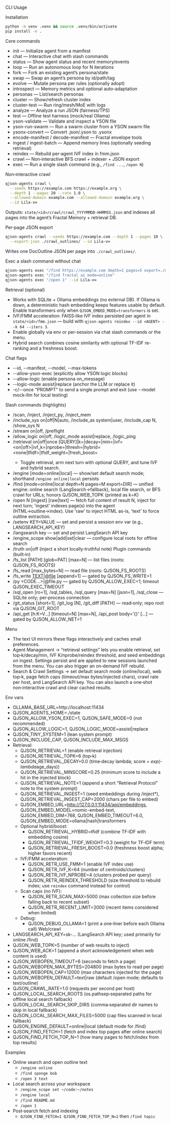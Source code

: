 CLI Usage

Installation
```bash
python -m venv .venv && source .venv/bin/activate
pip install -e .
```

Core commands
- init — Initialize agent from a manifest
- chat — Interactive chat with slash commands
- status — Show agent status and recent memory/events
- loop — Run an autonomous loop for N iterations
- fork — Fork an existing agent’s persona/state
- swap — Swap an agent’s persona by id/path/tag
- evolve — Mutate persona per rules (optionally adopt)
- introspect — Memory metrics and optional auto-adaptation
- personas — List/search personas
- cluster — Show/refresh cluster index
- cluster-test — Run ring/mesh/MoE with logs
- analyze — Analyze a run JSON (fairness/TPS)
- test — Offline test harness (mock/real Ollama)
- yson-validate — Validate and inspect a YSON file
- yson-run-swarm — Run a swarm cluster from a YSON swarm file
- ysonx-convert — Convert .json/.yson to .ysonx
- encode-manifest / decode-manifest — Fractal envelope tools
- ingest / ingest-batch — Append memory lines (optionally seeding retrieval)
- reindex — Rebuild per‑agent IVF index in fmm.json
- crawl — Non‑interactive BFS crawl + indexer + JSON export
- exec — Run a single slash command (e.g., `/find ...`, `/open N`)

Non‑interactive crawl
```bash
qjson-agents crawl \
  --seeds https://example.com https://example.org \
  --depth 1 --pages 20 --rate 1.0 \
  --allowed-domain example.com --allowed-domain example.org \
  --id Lila-v∞
```
Outputs: `state/<id>/crawl/crawl_YYYYMMDD-HHMMSS.json` and indexes all pages into the agent’s Fractal Memory + retrieval DB.

Per‑page JSON export
```bash
qjson-agents crawl --seeds https://example.com --depth 1 --pages 10 \
  --export-json ./crawl_outlines/ --id Lila-v∞
```
Writes one DocOutline JSON per page into `./crawl_outlines/`.

Exec a slash command without chat
```bash
qjson-agents exec "/find https://example.com depth=1 pages=5 export=./out" --id Lila-v∞
qjson-agents exec "/find fractal ai mode=online"
qjson-agents exec "/open 1" --id Lila-v∞
```

Retrieval (optional)
- Works with SQLite + Ollama embeddings (no external DB). If Ollama is down, a deterministic hash embedding keeps features usable by default. Enable transformers only when `QJSON_EMBED_MODE=transformers` is set.
- IVF/FMM acceleration: FAISS‑like IVF index persisted per agent in `state/<id>/fmm.json` — build with `qjson-agents reindex --id <AGENT> --k 64 --iters 3`.
- Enable globally via env or per-session via chat slash commands or the menu.
- Hybrid search combines cosine similarity with optional TF-IDF re-ranking and a freshness boost.

Chat flags
- --id, --manifest, --model, --max-tokens
- --allow-yson-exec (explicitly allow YSON logic blocks)
- --allow-logic (enable persona on_message)
- --logic-mode assist|replace (anchor the LLM or replace it)
- -c/--once "PROMPT" to send a single prompt and exit (use --model mock-llm for local testing)

Slash commands (highlights)
- /scan, /inject, /inject_py, /inject_mem
- /include_sys on|off|N|auto, /include_as system|user, /include_cap N, /show_sys N
- /stream on|off, /preflight <TEXT>
- /allow_logic on|off, /logic_mode assist|replace, /logic_ping <TEXT>
- /retrieval on|off|once [QUERY]|k=<N>|decay=<F>|min=<F>|ivf=<on|off>|ivf_k=<K>|nprobe=<N>|thresh=<N>|hybrid=<none|tfidf>|tfidf_weight=<F>|fresh_boost=<F>
  - Toggle retrieval, arm next turn with optional QUERY, and tune IVF and hybrid search.
- /engine [mode=online|local] — show/set default search mode; shorthand `/engine online|local` persists
- /find <QUERY or URL...> [mode=online|local depth=N pages=M export=DIR] — unified engine: online search (LangSearch→fallback), local file search, or BFS crawl for URLs; honors QJSON_WEB_TOPK (printed as k=K)
- /open N [ingest] [raw|text] — fetch full content of result N, inject for next turn; 'ingest' indexes page(s) into the agent (HTML→outline→index). Use 'raw' to inject HTML as-is, 'text' to force outline extraction.
- /setenv KEY=VALUE — set and persist a session env var (e.g., LANGSEARCH_API_KEY)
- /langsearch key <KEY> — set and persist LangSearch API key
- /engine_scope show|add|set|clear — configure local roots for offline search
- /truth on|off (inject a short locally‑truthful note)
Plugin commands (built‑in)
- /fs_list [PATH] [glob=PAT] [max=N] — list files (roots: QJSON_FS_ROOTS)
- /fs_read <PATH> [max_bytes=N] — read file (roots: QJSON_FS_ROOTS)
- /fs_write <PATH> <TEXT|@file> [append=1] — gated by QJSON_FS_WRITE=1
- /py <CODE...>|@file.py — gated by QJSON_ALLOW_EXEC=1; timeout QJSON_EXEC_TIMEOUT
- /sql_open <PATH> [ro=1], /sql_tables, /sql_query <SQL> [max=N] [json=1], /sql_close — SQLite only; per‑process connection
- /git_status [short=1], /git_log [N], /git_diff [PATH] — read‑only; repo root via QJSON_GIT_ROOT
- /api_get <URL> [h:K=V...] [timeout=N] [max=N], /api_post <URL> body='{}' [...] — gated by QJSON_ALLOW_NET=1

Menu
- The text UI mirrors these flags interactively and caches small preferences.
- Agent Management → “retrieval settings” lets you enable retrieval, set top‑k/decay/min, IVF K/nprobe/reindex threshold, and seed embeddings on ingest. Settings persist and are applied to new sessions launched from the menu. You can also trigger an on‑demand IVF rebuild.
- Search & Crawl Settings → set default search mode (online/local), web top‑k, page fetch caps (timeout/max bytes/injected chars), crawl rate per host, and LangSearch API key. You can also launch a one‑shot non‑interactive crawl and clear cached results.

Env vars
- OLLAMA_BASE_URL=http://localhost:11434
- QJSON_AGENTS_HOME=./state
- QJSON_ALLOW_YSON_EXEC=1, QJSON_SAFE_MODE=0 (not recommended)
- QJSON_ALLOW_LOGIC=1, QJSON_LOGIC_MODE=assist|replace
- QJSON_TINY_SYSTEM=1 (lean system prompt)
- QJSON_INCLUDE_CAP, QJSON_INCLUDE_MAX_MSGS
- Retrieval:
  - QJSON_RETRIEVAL=1 (enable retrieval injection)
  - QJSON_RETRIEVAL_TOPK=6 (top‑k)
  - QJSON_RETRIEVAL_DECAY=0.0 (time‑decay lambda; score *= exp(-lambda*age_days))
  - QJSON_RETRIEVAL_MINSCORE=0.25 (minimum score to include a hit in the injected block)
  - QJSON_RETRIEVAL_NOTE=1 (append a short “Retrieval Protocol” note to the system prompt)
  - QJSON_RETRIEVAL_INGEST=1 (seed embeddings during /inject*), QJSON_RETRIEVAL_INGEST_CAP=2000 (chars per file to embed)
  - QJSON_EMBED_URL=http://127.0.0.1:11434/api/embeddings, QJSON_EMBED_MODEL=nomic-embed-text, QJSON_EMBED_DIM=768, QJSON_EMBED_TIMEOUT=6.0, QJSON_EMBED_MODE=ollama|hash|transformers
  - Optional hybrid/boost:
    - QJSON_RETRIEVAL_HYBRID=tfidf (combine TF‑IDF with embedding cosine)
    - QJSON_RETRIEVAL_TFIDF_WEIGHT=0.3 (weight for TF‑IDF term)
    - QJSON_RETRIEVAL_FRESH_BOOST=0.0 (freshness boost alpha; higher favors recent)
  - IVF/FMM acceleration:
    - QJSON_RETR_USE_FMM=1 (enable IVF index use)
    - QJSON_RETR_IVF_K=64 (number of centroids/clusters)
    - QJSON_RETR_IVF_NPROBE=4 (clusters probed per query)
    - QJSON_RETR_REINDEX_THRESHOLD (size threshold to rebuild index; use `reindex` command instead for control)
  - Scan caps (no IVF):
    - QJSON_RETR_SCAN_MAX=5000 (max collection size before falling back to recent subset)
    - QJSON_RETR_RECENT_LIMIT=2000 (recent items considered when limited)
  - Debug:
    - QJSON_DEBUG_OLLAMA=1 (print a one‑liner before each Ollama call)
Web/crawl
- LANGSEARCH_API_KEY=sk-... (LangSearch API key; used primarily for online /find)
- QJSON_WEB_TOPK=5 (number of web results to inject)
- QJSON_WEB_ACK=1 (append a short acknowledgement when web content is used)
- QJSON_WEBOPEN_TIMEOUT=6 (seconds to fetch a page)
- QJSON_WEBOPEN_MAX_BYTES=204800 (max bytes to read per page)
- QJSON_WEBOPEN_CAP=12000 (max characters injected for the page)
- QJSON_WEBOPEN_DEFAULT=text|raw (default /open mode; defaults to text/outline)
- QJSON_CRAWL_RATE=1.0 (requests per second per host)
- QJSON_LOCAL_SEARCH_ROOTS (os.pathsep‑separated paths for offline local search fallback)
- QJSON_LOCAL_SEARCH_SKIP_DIRS (comma‑separated dir names to skip in local fallback)
- QJSON_LOCAL_SEARCH_MAX_FILES=5000 (cap files scanned in local fallback)
 - QJSON_ENGINE_DEFAULT=online|local (default mode for /find)
- QJSON_FIND_FETCH=1 (fetch and index top pages after online search)
- QJSON_FIND_FETCH_TOP_N=1 (how many pages to fetch/index from top results)

Examples
- Online search and open outline text
  - `/engine online`
  - `/find sponge bob`
  - `/open 3 text`
- Local search across your workspace
  - `/engine_scope set ~/code:~/notes`
  - `/engine local`
  - `/find README.md`
  - `/open 1`
- Post‑search fetch and indexing
  - `QJSON_FIND_FETCH=1 QJSON_FIND_FETCH_TOP_N=2` then `/find topic`
